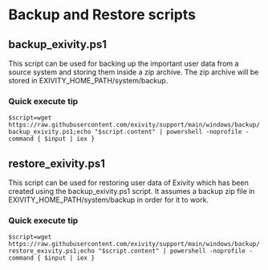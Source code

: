 # Backup and Restore scripts

## backup_exivity.ps1
This script can be used for backing up the important user data from a source system and storing them inside a zip archive. The zip archive will be stored in EXIVITY_HOME_PATH/system/backup.

### Quick execute tip
`$script=wget https://raw.githubusercontent.com/exivity/support/main/windows/backup/backup_exivity.ps1;echo "$script.content" | powershell -noprofile -command { $input | iex }`

## restore_exivity.ps1
This script can be used for restoring user data of Exivity which has been created using the backup_exivity.ps1 script. It assumes a backup zip file in EXIVITY_HOME_PATH/system/backup in order for it to work.

### Quick execute tip
`$script=wget https://raw.githubusercontent.com/exivity/support/main/windows/backup/restore_exivity.ps1;echo "$script.content" | powershell -noprofile -command { $input | iex }`